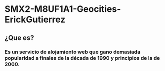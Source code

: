 # SMX2-M8UF1A1-Geocities-ErickGutierrez
## ¿Que es?
### Es un servicio de alojamiento web que gano demasiada popularidad a finales de la década de 1990 y principios de la de 2000. 